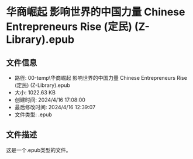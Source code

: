 ﻿# 华商崛起 影响世界的中国力量 Chinese Entrepreneurs Rise (定民) (Z-Library).epub

## 文件信息
- 路径: 00-temp\华商崛起 影响世界的中国力量 Chinese Entrepreneurs Rise (定民) (Z-Library).epub
- 大小: 1022.63 KB
- 创建时间: 2024/4/16 17:08:00
- 最后修改时间: 2024/4/16 12:39:07
- 文件类型: .epub

## 文件描述
这是一个.epub类型的文件。

